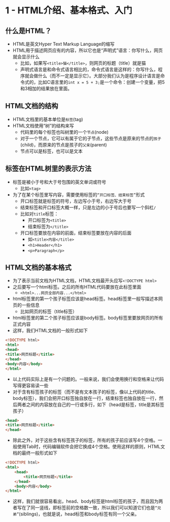 # 1 - HTML介绍、基本格式、入门

## 什么是HTML？
- HTML是英文Hyper Text Markup Language的缩写
- HTML用于描述网页应有的内容，所以它也是“声明式”语言：你写什么，网页就会显示什么
  - 比如，如果写`<title>猫</title>`，则网页的标题（title）就是猫
  - 声明式语言是和命令式语言相比的，命令式语言是这样的：你写什么，程序就会做什么（而不一定是显示它）。大部分我们认为是程序设计语言是命令式的，比如C语言里的`int x = 5 + 3;`是一个命令：创建一个变量，把5和3相加的结果放在里面。

## HTML文档的结构
- HTML文档里的基本单位是`标签`(tag)
- HTML文档使用“树”的结构来写
  - 代码里的每个标签也叫树里的一个`节点`(node)
  - 对于一个节点，它可以有属于它的子节点，这些节点是原来的节点的`孩子`(child)，而原来的节点是孩子的`父亲`(parent)
  - 节点可以是标签，也可以是文本

## 标签在HTML树里的表示方法
  - 标签是被小于号和大于号包围的英文单词或符号
    - 比如`<tag>`
  - 为了在某个标签里写内容，需要使用标签的`“开口标签、结束标签”`形式
    - 开口标签就是标签的符号，左边写小于号，右边写大于号
    - 结束标签和开口标签大概一样，只是左边的小于号后也要写一个斜杠`/`
    - 比如对`title`标签：
      - 开口标签为`<title>`
      - 结束标签为`</title>`
    - 开口标签要放在内容的前面，结束标签要放在内容的后面
      - 如`<title>内容</title>`
      - `<h1>Header</h1>`
      - `<p>Paragraph</p>`

## HTML文档的基本格式
- 为了表示当前文档为HTML文档，HTML文档最开头应写`<!DOCTYPE html>`
- 之后要写一个html标签。之后的所有HTML代码要放在此标签里面
  - `<html>...网页全部内容...</html>`
- html标签里的第一个孩子标签应该是head标签。head标签里一般写描述本网页的一些信息
  - 比如网页的标签（title标签）
- html标签里的第二个孩子标签应该是body标签。body标签里要放网页的所有正式内容
- 这样，我们HTML文档的一般形式如下

```html
<!DOCTYPE html>
<html>
<head>
<title>网页标题</title>
</head>
<body>内容</body>
</html>
```

- 以上代码实际上是有一个问题的。一般来说，我们会使用换行和空格来让代码写得更容易读一些
- 对于含有标签孩子的标签（而不是有文本孩子的标签，像以上代码的title、body标签），我们会把开口标签独自放在一行，结束标签也独自放在一行，然后两者之间的内容放在自己的一行或多行，如下（head是标签，title是其标签孩子）
```html
<head>
<title>网页标题</title>
</head>
```
- 除此之外，对于这些含有标签孩子的标签，所有的孩子前应该写4个空格。一般使用Tab时，代码编辑软件会把它换成4个空格。使用这样的原则，HTML文档的最终一般形式如下

```html
<!DOCTYPE html>
<html>
    <head>
        <title>网页标题</title>
    </head>
    <body>内容</body>
</html>
```

- 这样，我们就很容易看出，head、body标签是html标签的孩子，而且因为两者写在了同一竖线，即标签前的空格数一致，所以我们可以知道它们也是`“兄弟”`(siblings)，也就是说，head标签和body标签有同一个父亲。